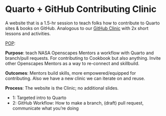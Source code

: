 # Quarto + GitHub Contributing Clinic

A website that is a 1.5-hr session to teach folks how to contribute to Quarto sites & books on GitHub. Analogous to our [GitHub Clinic](https://openscapes.github.io/series/core-lessons/github/) with 2x short lessons and activities.

[POP](https://suzannehawkes.com/2010/04/09/pop-everything/):

**Purpose**: teach NASA Openscapes Mentors a workflow with Quarto and branch/pull requests. For contributing to Cookbook but also anything. Invite other Openscapes Mentors as a way to re-connect and skillbuild. 

**Outcomes**: Mentors build skills, more empowered/equipped for contributing. Also we have a new clinic we can iterate on and reuse. 

**Process**: The website is the Clinic; no additional slides.

-   1: Targeted intro to Quarto
-   2: GitHub Workflow: How to make a branch, (draft) pull request, communicate what you’re doing
